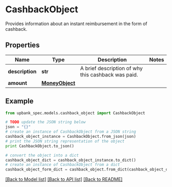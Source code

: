 # CashbackObject

Provides information about an instant reimbursement in the form of cashback. 

## Properties

Name | Type | Description | Notes
------------ | ------------- | ------------- | -------------
**description** | **str** | A brief description of why this cashback was paid.  | 
**amount** | [**MoneyObject**](MoneyObject.md) |  | 

## Example

```python
from upbank_spec.models.cashback_object import CashbackObject

# TODO update the JSON string below
json = "{}"
# create an instance of CashbackObject from a JSON string
cashback_object_instance = CashbackObject.from_json(json)
# print the JSON string representation of the object
print CashbackObject.to_json()

# convert the object into a dict
cashback_object_dict = cashback_object_instance.to_dict()
# create an instance of CashbackObject from a dict
cashback_object_form_dict = cashback_object.from_dict(cashback_object_dict)
```
[[Back to Model list]](../README.md#documentation-for-models) [[Back to API list]](../README.md#documentation-for-api-endpoints) [[Back to README]](../README.md)


